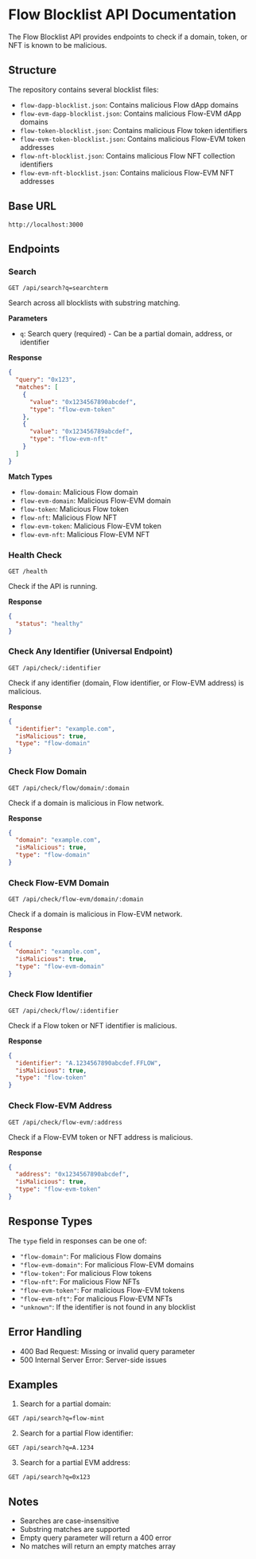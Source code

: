 # Flow Blocklist API Documentation

The Flow Blocklist API provides endpoints to check if a domain, token, or NFT is known to be malicious.

## Structure

The repository contains several blocklist files:

- `flow-dapp-blocklist.json`: Contains malicious Flow dApp domains
- `flow-evm-dapp-blocklist.json`: Contains malicious Flow-EVM dApp domains
- `flow-token-blocklist.json`: Contains malicious Flow token identifiers
- `flow-evm-token-blocklist.json`: Contains malicious Flow-EVM token addresses
- `flow-nft-blocklist.json`: Contains malicious Flow NFT collection identifiers
- `flow-evm-nft-blocklist.json`: Contains malicious Flow-EVM NFT addresses

## Base URL
```
http://localhost:3000
```

## Endpoints

### Search
```http
GET /api/search?q=searchterm
```
Search across all blocklists with substring matching.

**Parameters**
- `q`: Search query (required) - Can be a partial domain, address, or identifier

**Response**
```json
{
  "query": "0x123",
  "matches": [
    {
      "value": "0x1234567890abcdef",
      "type": "flow-evm-token"
    },
    {
      "value": "0x123456789abcdef",
      "type": "flow-evm-nft"
    }
  ]
}
```

**Match Types**
- `flow-domain`: Malicious Flow domain
- `flow-evm-domain`: Malicious Flow-EVM domain
- `flow-token`: Malicious Flow token
- `flow-nft`: Malicious Flow NFT
- `flow-evm-token`: Malicious Flow-EVM token
- `flow-evm-nft`: Malicious Flow-EVM NFT

### Health Check
```http
GET /health
```
Check if the API is running.

**Response**
```json
{
  "status": "healthy"
}
```

### Check Any Identifier (Universal Endpoint)
```http
GET /api/check/:identifier
```
Check if any identifier (domain, Flow identifier, or Flow-EVM address) is malicious.

**Response**
```json
{
  "identifier": "example.com",
  "isMalicious": true,
  "type": "flow-domain"
}
```

### Check Flow Domain
```http
GET /api/check/flow/domain/:domain
```
Check if a domain is malicious in Flow network.

**Response**
```json
{
  "domain": "example.com",
  "isMalicious": true,
  "type": "flow-domain"
}
```

### Check Flow-EVM Domain
```http
GET /api/check/flow-evm/domain/:domain
```
Check if a domain is malicious in Flow-EVM network.

**Response**
```json
{
  "domain": "example.com",
  "isMalicious": true,
  "type": "flow-evm-domain"
}
```

### Check Flow Identifier
```http
GET /api/check/flow/:identifier
```
Check if a Flow token or NFT identifier is malicious.

**Response**
```json
{
  "identifier": "A.1234567890abcdef.FFLOW",
  "isMalicious": true,
  "type": "flow-token"
}
```

### Check Flow-EVM Address
```http
GET /api/check/flow-evm/:address
```
Check if a Flow-EVM token or NFT address is malicious.

**Response**
```json
{
  "address": "0x1234567890abcdef",
  "isMalicious": true,
  "type": "flow-evm-token"
}
```

## Response Types

The `type` field in responses can be one of:
- `"flow-domain"`: For malicious Flow domains
- `"flow-evm-domain"`: For malicious Flow-EVM domains
- `"flow-token"`: For malicious Flow tokens
- `"flow-nft"`: For malicious Flow NFTs
- `"flow-evm-token"`: For malicious Flow-EVM tokens
- `"flow-evm-nft"`: For malicious Flow-EVM NFTs
- `"unknown"`: If the identifier is not found in any blocklist

## Error Handling

- 400 Bad Request: Missing or invalid query parameter
- 500 Internal Server Error: Server-side issues

## Examples

1. Search for a partial domain:
```
GET /api/search?q=flow-mint
```

2. Search for a partial Flow identifier:
```
GET /api/search?q=A.1234
```

3. Search for a partial EVM address:
```
GET /api/search?q=0x123
```

## Notes

- Searches are case-insensitive
- Substring matches are supported
- Empty query parameter will return a 400 error
- No matches will return an empty matches array 